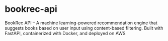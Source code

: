 # bookrec-api
BookRec API – A machine learning-powered recommendation engine that suggests books based on user input using content-based filtering. Built with FastAPI, containerized with Docker, and deployed on AWS
